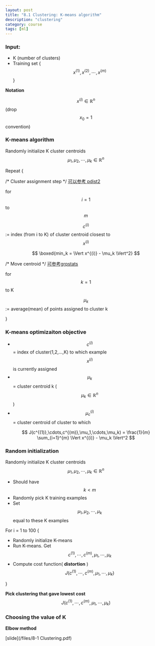 ```yaml
---
layout: post
title: "8.1 Clustering: K-means algorithm"
description: "clustering"
category: course 
tags: [ml]
---
```


### Input:

* K (number of clusters)
* Training set {$$ x^{(1)}, x^{(2)}, \cdots, x^{(m)} $$}

**Notation**

$$ x^{(i)} \in \mathbb{R}^n $$ (drop $$ x_0 = 1 $$ convention)

### K-means algorithm

Randomly initialize K cluster centroids $$ \mu_1, \mu_2, \cdots, \mu_k \in \mathbb{R}^n $$ 

Repeat {

/* Cluster assignment step */ [可以参考 pdist2](http://www.cs.columbia.edu/~mmerler/project/code/pdist2.m)

for $$ i = 1 $$ to $$ m $$

$$ c^{(i)} $$ := index (from i to K) of cluster centroid closest to $$ x^{(i)} $$

$$ \boxed{min_k = \Vert x^{(i)} - \mu_k \Vert^2} $$

/* Move centroid */ [可参考grpstats](https://www.google.com.hk/search?q=grpstats&aq=f&oq=grpstats&aqs=chrome.0.57.303j0&sourceid=chrome&ie=UTF-8)

for $$ k = 1 $$ to K

$$ \mu_k $$ := average(mean) of points assigned to cluster k

}

### K-means optimizaiton objective

* $$ c^{(i)} $$ = index of cluster(1,2,...,K) to which example $$ x^{(i)} $$ is currently assigned
* $$ \mu_k $$ = cluster centroid k ($$ \mu_k \in \mathbb{R}^n $$)
* $$ \mu_c^{(i)} $$ = cluster centroid of cluster to which 

$$ J(c^{(1)},\cdots,c^{(m)},\mu_1,\cdots,\mu_k) = \frac{1}{m} \sum_{i=1}^{m} \Vert x^{(i)} - \mu_k \Vert^2 $$

### Random initialization

Randomly initialize K cluster centroids $$ \mu_1, \mu_2, \cdots, \mu_k \in \mathbb{R}^n $$

* Should have $$ k < m $$
* Randomly pick K training examples
* Set $$ \mu_1, \mu_2, \cdots, \mu_k $$ equal to these K examples

For i = 1 to 100 {

* Randomly initialize K-means
* Run K-means. Get $$ c^{(1)}, \cdots, c^{(m)},\mu_1, \cdots, \mu_k $$
* Compute cost function( **distortion** ) $$ J(c^{(1)},\cdots,c^{(m)},\mu_1,\cdots,\mu_k) $$

}

**Pick clustering that gave lowest cost** $$ J(c^{(1)},\cdots,c^{(m)},\mu_1,\cdots,\mu_k) $$

### Choosing the value of K

**Elbow method** 

[slide](/files/8-1 Clustering.pdf)